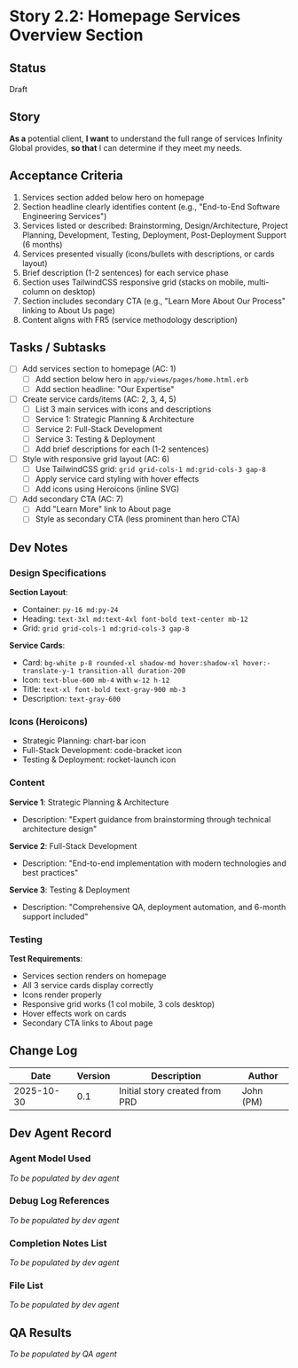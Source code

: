 # Story 2.2: Homepage Services Overview Section

## Status
Draft

## Story

**As a** potential client,
**I want** to understand the full range of services Infinity Global provides,
**so that** I can determine if they meet my needs.

## Acceptance Criteria

1. Services section added below hero on homepage
2. Section headline clearly identifies content (e.g., "End-to-End Software Engineering Services")
3. Services listed or described: Brainstorming, Design/Architecture, Project Planning, Development, Testing, Deployment, Post-Deployment Support (6 months)
4. Services presented visually (icons/bullets with descriptions, or cards layout)
5. Brief description (1-2 sentences) for each service phase
6. Section uses TailwindCSS responsive grid (stacks on mobile, multi-column on desktop)
7. Section includes secondary CTA (e.g., "Learn More About Our Process" linking to About Us page)
8. Content aligns with FR5 (service methodology description)

## Tasks / Subtasks

- [ ] Add services section to homepage (AC: 1)
  - [ ] Add section below hero in `app/views/pages/home.html.erb`
  - [ ] Add section headline: "Our Expertise"
- [ ] Create service cards/items (AC: 2, 3, 4, 5)
  - [ ] List 3 main services with icons and descriptions
  - [ ] Service 1: Strategic Planning & Architecture
  - [ ] Service 2: Full-Stack Development
  - [ ] Service 3: Testing & Deployment
  - [ ] Add brief descriptions for each (1-2 sentences)
- [ ] Style with responsive grid layout (AC: 6)
  - [ ] Use TailwindCSS grid: `grid grid-cols-1 md:grid-cols-3 gap-8`
  - [ ] Apply service card styling with hover effects
  - [ ] Add icons using Heroicons (inline SVG)
- [ ] Add secondary CTA (AC: 7)
  - [ ] Add "Learn More" link to About page
  - [ ] Style as secondary CTA (less prominent than hero CTA)

## Dev Notes

### Design Specifications
**Section Layout**:
- Container: `py-16 md:py-24`
- Heading: `text-3xl md:text-4xl font-bold text-center mb-12`
- Grid: `grid grid-cols-1 md:grid-cols-3 gap-8`

**Service Cards**:
- Card: `bg-white p-8 rounded-xl shadow-md hover:shadow-xl hover:-translate-y-1 transition-all duration-200`
- Icon: `text-blue-600 mb-4` with `w-12 h-12`
- Title: `text-xl font-bold text-gray-900 mb-3`
- Description: `text-gray-600`

### Icons (Heroicons)
- Strategic Planning: chart-bar icon
- Full-Stack Development: code-bracket icon
- Testing & Deployment: rocket-launch icon

### Content
**Service 1**: Strategic Planning & Architecture
- Description: "Expert guidance from brainstorming through technical architecture design"

**Service 2**: Full-Stack Development
- Description: "End-to-end implementation with modern technologies and best practices"

**Service 3**: Testing & Deployment
- Description: "Comprehensive QA, deployment automation, and 6-month support included"

### Testing

**Test Requirements**:
- Services section renders on homepage
- All 3 service cards display correctly
- Icons render properly
- Responsive grid works (1 col mobile, 3 cols desktop)
- Hover effects work on cards
- Secondary CTA links to About page

## Change Log

| Date | Version | Description | Author |
|------|---------|-------------|--------|
| 2025-10-30 | 0.1 | Initial story created from PRD | John (PM) |

## Dev Agent Record

### Agent Model Used
_To be populated by dev agent_

### Debug Log References
_To be populated by dev agent_

### Completion Notes List
_To be populated by dev agent_

### File List
_To be populated by dev agent_

## QA Results
_To be populated by QA agent_
